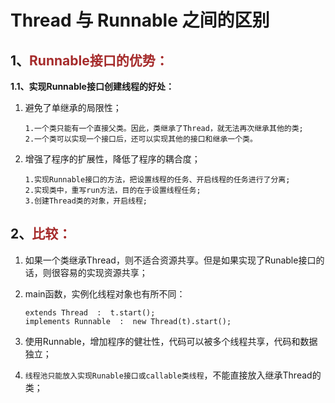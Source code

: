 # Thread 与 Runnable 之间的区别

## 1、<span style="color:brown">Runnable接口的优势：</span>

**1.1、实现Runnable接口创建线程的好处：**

1. 避免了单继承的局限性；

   ```apl
   1.一个类只能有一个直接父类。因此，类继承了Thread，就无法再次继承其他的类;
   2.一个类可以实现一个接口后，还可以实现其他的接口和继承一个类。
   ```

2. 增强了程序的扩展性，降低了程序的耦合度；

   ```apl
   1.实现Runnable接口的方法，把设置线程的任务、开启线程的任务进行了分离;
   2.实现类中，重写run方法，目的在于设置线程任务;
   3.创建Thread类的对象，开启线程;
   ```

## 2、<span style="color:brown">比较：</span>

1. 如果一个类继承Thread，则不适合资源共享。但是如果实现了Runable接口的话，则很容易的实现资源共享；

2. main函数，实例化线程对象也有所不同：

   ```apl
   extends Thread  :  t.start();
   implements Runnable  :  new Thread(t).start();
   ```

3. 使用Runnable，增加程序的健壮性，代码可以被多个线程共享，代码和数据独立；

4. `线程池只能放入实现Runable接口或callable类线程`，不能直接放入继承Thread的类；